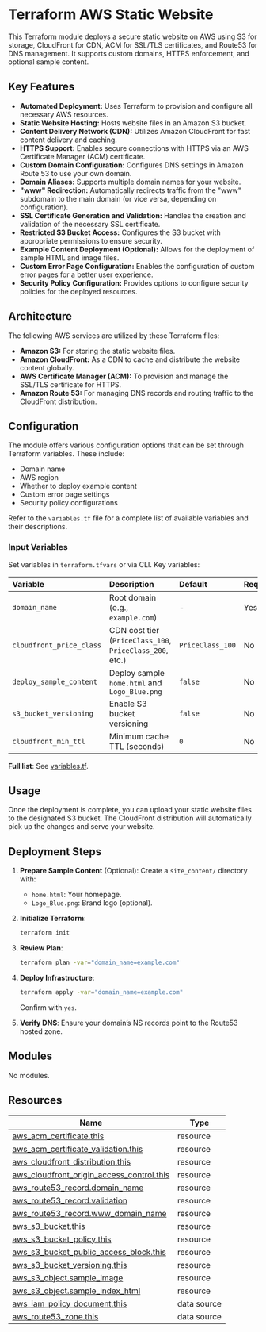 # Terraform AWS Static Website

This Terraform module deploys a secure static website on AWS using S3 for storage, CloudFront for CDN, ACM for SSL/TLS certificates, and Route53 for DNS management. It supports custom domains, HTTPS enforcement, and optional sample content.


## Key Features

* **Automated Deployment:** Uses Terraform to provision and configure all necessary AWS resources.
* **Static Website Hosting:** Hosts website files in an Amazon S3 bucket.
* **Content Delivery Network (CDN):** Utilizes Amazon CloudFront for fast content delivery and caching.
* **HTTPS Support:** Enables secure connections with HTTPS via an AWS Certificate Manager (ACM) certificate.
* **Custom Domain Configuration:** Configures DNS settings in Amazon Route 53 to use your own domain.
* **Domain Aliases:** Supports multiple domain names for your website.
* **"www" Redirection:** Automatically redirects traffic from the "www" subdomain to the main domain (or vice versa, depending on configuration).
* **SSL Certificate Generation and Validation:** Handles the creation and validation of the necessary SSL certificate.
* **Restricted S3 Bucket Access:** Configures the S3 bucket with appropriate permissions to ensure security.
* **Example Content Deployment (Optional):** Allows for the deployment of sample HTML and image files.
* **Custom Error Page Configuration:** Enables the configuration of custom error pages for a better user experience.
* **Security Policy Configuration:** Provides options to configure security policies for the deployed resources.

## Architecture

The following AWS services are utilized by these Terraform files:

* **Amazon S3:** For storing the static website files.
* **Amazon CloudFront:** As a CDN to cache and distribute the website content globally.
* **AWS Certificate Manager (ACM):** To provision and manage the SSL/TLS certificate for HTTPS.
* **Amazon Route 53:** For managing DNS records and routing traffic to the CloudFront distribution.


## Configuration

The module offers various configuration options that can be set through Terraform variables. These include:

* Domain name
* AWS region
* Whether to deploy example content
* Custom error page settings
* Security policy configurations

Refer to the `variables.tf` file for a complete list of available variables and their descriptions.



### Input Variables

Set variables in `terraform.tfvars` or via CLI. Key variables:

| Variable                   | Description                                          | Default           | Required |
| :------------------------- | :--------------------------------------------------- | :---------------- | :------- |
| `domain_name`              | Root domain (e.g., `example.com`)                     | -                 | Yes      |
| `cloudfront_price_class`   | CDN cost tier (`PriceClass_100`, `PriceClass_200`, etc.) | `PriceClass_100`  | No       |
| `deploy_sample_content`    | Deploy sample `home.html` and `Logo_Blue.png`           | `false`           | No       |
| `s3_bucket_versioning`     | Enable S3 bucket versioning                            | `false`           | No       |
| `cloudfront_min_ttl`       | Minimum cache TTL (seconds)                            | `0`               | No       |

**Full list**: See [variables.tf](./variables.tf).

## Usage

Once the deployment is complete, you can upload your static website files to the designated S3 bucket. The CloudFront distribution will automatically pick up the changes and serve your website.


## Deployment Steps

1.  **Prepare Sample Content** (Optional):
    Create a `site_content/` directory with:
    -   `home.html`: Your homepage.
    -   `Logo_Blue.png`: Brand logo (optional).

2.  **Initialize Terraform**:

    ```bash
    terraform init
    ```

3.  **Review Plan**:

    ```bash
    terraform plan -var="domain_name=example.com"
    ```

4.  **Deploy Infrastructure**:

    ```bash
    terraform apply -var="domain_name=example.com"
    ```

    Confirm with `yes`.

5.  **Verify DNS**:
    Ensure your domain’s NS records point to the Route53 hosted zone.



## Modules

No modules.

## Resources

| Name                                                                                                                                                      | Type        |
| --------------------------------------------------------------------------------------------------------------------------------------------------------- | ----------- |
| [aws_acm_certificate.this](https://registry.terraform.io/providers/hashicorp/aws/latest/docs/resources/acm_certificate)                                   | resource    |
| [aws_acm_certificate_validation.this](https://registry.terraform.io/providers/hashicorp/aws/latest/docs/resources/acm_certificate_validation)             | resource    |
| [aws_cloudfront_distribution.this](https://registry.terraform.io/providers/hashicorp/aws/latest/docs/resources/cloudfront_distribution)                   | resource    |
| [aws_cloudfront_origin_access_control.this](https://registry.terraform.io/providers/hashicorp/aws/latest/docs/resources/cloudfront_origin_access_control) | resource    |
| [aws_route53_record.domain_name](https://registry.terraform.io/providers/hashicorp/aws/latest/docs/resources/route53_record)                              | resource    |
| [aws_route53_record.validation](https://registry.terraform.io/providers/hashicorp/aws/latest/docs/resources/route53_record)                               | resource    |
| [aws_route53_record.www_domain_name](https://registry.terraform.io/providers/hashicorp/aws/latest/docs/resources/route53_record)                          | resource    |
| [aws_s3_bucket.this](https://registry.terraform.io/providers/hashicorp/aws/latest/docs/resources/s3_bucket)                                               | resource    |
| [aws_s3_bucket_policy.this](https://registry.terraform.io/providers/hashicorp/aws/latest/docs/resources/s3_bucket_policy)                                 | resource    |
| [aws_s3_bucket_public_access_block.this](https://registry.terraform.io/providers/hashicorp/aws/latest/docs/resources/s3_bucket_public_access_block)       | resource    |
| [aws_s3_bucket_versioning.this](https://registry.terraform.io/providers/hashicorp/aws/latest/docs/resources/s3_bucket_versioning)                         | resource    |
| [aws_s3_object.sample_image](https://registry.terraform.io/providers/hashicorp/aws/latest/docs/resources/s3_object)                                       | resource    |
| [aws_s3_object.sample_index_html](https://registry.terraform.io/providers/hashicorp/aws/latest/docs/resources/s3_object)                                  | resource    |
| [aws_iam_policy_document.this](https://registry.terraform.io/providers/hashicorp/aws/latest/docs/data-sources/iam_policy_document)                        | data source |
| [aws_route53_zone.this](https://registry.terraform.io/providers/hashicorp/aws/latest/docs/data-sources/route53_zone)                                      | data source |




